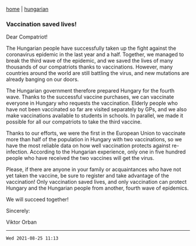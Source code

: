 [home](../README.md)
 | 
[hungarian](../hu/2021-08-05.md)

### Vaccination saved lives!

Dear Compatriot!

The Hungarian people have successfully taken up the fight against the coronavirus epidemic in the last year and a half. Together, we managed to break the third wave of the epidemic, and we saved the lives of many thousands of our compatriots thanks to vaccinations. However, many countries around the world are still battling the virus, and new mutations are already banging on our doors.

The Hungarian government therefore prepared Hungary for the fourth wave. Thanks to the successful vaccine purchases, we can vaccinate everyone in Hungary who requests the vaccination. Elderly people who have not been vaccinated so far are visited separately by GPs, and we also make vaccinations available to students in schools. In parallel, we made it possible for all our compatriots to take the third vaccine.

Thanks to our efforts, we were the first in the European Union to vaccinate more than half of the population in Hungary with two vaccinations, so we have the most reliable data on how well vaccination protects against re-infection. According to the Hungarian experience, only one in five hundred people who have received the two vaccines will get the virus.

Please, if there are anyone in your family or acquaintances who have not yet taken the vaccine, be sure to register and take advantage of the vaccination! Only vaccination saved lives, and only vaccination can protect Hungary and the Hungarian people from another, fourth wave of epidemics.

We will succeed together!

 

Sincerely:


Viktor Orban

---
`Wed 2021-08-25 11:13`